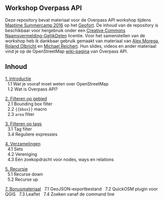 ## Workshop Overpass API
Deze repository bevat materiaal voor de Overpass API workshop tijdens [Maptime Summercamp 2016](http://www.meetup.com/GeoForts-sideshow-diverse-activiteiten-op-het-fort/events/232395505/) op het [Geofort]().
De inhoud van de repository is beschikbaar voor hergebruik onder een [Creative Commons Naamsvermelding-GelijkDelen](https://creativecommons.org/licenses/by-sa/3.0/nl/) licentie.
Voor het samenstellen van de workshop heb ik dankbaar gebruik gemaakt van materiaal van [Alex&nbsp;Morega](https://github.com/mgax), [Roland&nbsp;Olbricht](http://wiki.openstreetmap.org/wiki/User:Roland.olbricht) en [Michael&nbsp;Reichert](http://wiki.openstreetmap.org/wiki/User:Nakaner). Hun slides, videos en ander materiaal vind je op de OpenStreetMap [wiki-pagina](http://wiki.openstreetmap.org/wiki/Overpass_API#Talks.2C_Presentations.2C_Workshops) van Overpass API. 

## Inhoud
[1. Introductie](1-intro.md)  
&nbsp;&nbsp;1.1 Wat je vooraf moet weten over OpenStreetMap  
&nbsp;&nbsp;1.2 Wat is Overpass API?

[2. Filteren op gebied](2-filteren-op-gebied.md)  
&nbsp;&nbsp;2.1 Bounding box filter  
&nbsp;&nbsp;2.2 `{{bbox}}` macro  
&nbsp;&nbsp;2.3 `area` filter

[3. Filteren op tags](3-filteren-op-tags.md)  
&nbsp;&nbsp;3.1 Tag filter  
&nbsp;&nbsp;3.4 Reguliere expressies

[4. Verzamelingen](4-verzamelingen.md)  
&nbsp;&nbsp;4.1 Sets  
&nbsp;&nbsp;4.2 Vereniging  
&nbsp;&nbsp;4.3 Eén zoekopdracht voor nodes, ways en relations

[5. Recursie](5-recursie.md)   
&nbsp;&nbsp;5.1 Recurse down  
&nbsp;&nbsp;5.2 Recurse up  

[7. Bonusmateriaal](7-bonusmateriaal.md)
&nbsp;&nbsp;7.1 GeoJSON-exportbestand
&nbsp;&nbsp;7.2 QuickOSM plugin voor QGIS
&nbsp;&nbsp;7.3 Leaflet
&nbsp;&nbsp;7.4 Zoeken vanaf de command line

